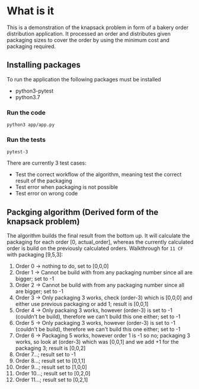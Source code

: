 # What is it
This is a demonstration of the knapsack problem in form of a bakery order distribution application. It processed an order and distributes given packaging sizes to cover the order by using the minimum cost and packaging required.


## Installing packages
To run the application the following packages must be installed

- python3-pytest
- python3.7


### Run the code 

```python3 app/app.py```


### Run the tests 

```pytest-3```

There are currently 3 test cases:

- Test the correct workflow of the algorithm, meaning test the correct result of the packaging
- Test error when packaging is not possible
- Test error on wrong code



## Packging algorithm (Derived form of the knapsack problem)

The algorithm builds the final result from the bottom up. 
It will calculate the packaging for each order [0, actual_order], whereas the currently calculated order is build on the previously calculated orders. 
Walkthrough for `11 CF` with packaging [9,5,3]:

1. Order 0 -> nothing to do, set to [0,0,0]
2. Order 1 -> Cannot be build with from any packaging number since all are bigger; set to -1
3. Order 2 -> Cannot be build with from any packaging number since all are bigger; set to -1
4. Order 3 -> Only packaging 3 works, check (order-3) which is [0,0,0] and either use previous packaging or add 1; result is [0,0,1]
5. Order 4 -> Only packaing 3 works, however (order-3) is set to -1 (couldn't be build), therefore we can't build this one either; set to -1
6. Order 5 -> Only packaging 3 works, however (order-3) is set to -1 (couldn't be build), therefore we can't build this one either; set to -1
7. Order 6 -> Packaging 5 works, however order 1 is -1 so no; packaging 3 works, so look at (order-3) which was [0,0,1] and we add +1 for the packaging 3; result is [0,0,2]
8. Order 7...; result set to -1
9. Order 8...; result set to [0,1,1]
10. Order 9...; result set to [1,0,0]
11. Order 10...; result set to [0,2,0]
11. Order 11...; result set to [0,2,1]

